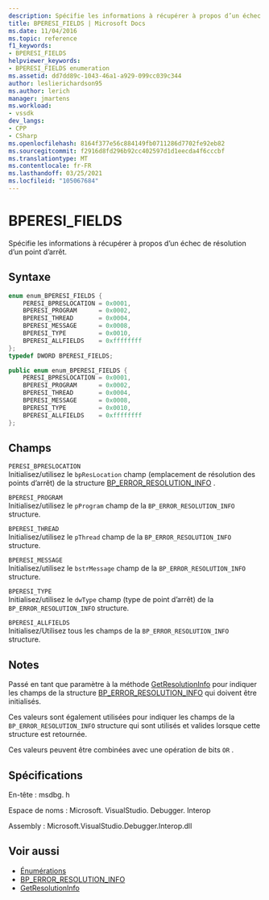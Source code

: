 ```yaml
---
description: Spécifie les informations à récupérer à propos d’un échec de résolution d’un point d’arrêt.
title: BPERESI_FIELDS | Microsoft Docs
ms.date: 11/04/2016
ms.topic: reference
f1_keywords:
- BPERESI_FIELDS
helpviewer_keywords:
- BPERESI_FIELDS enumeration
ms.assetid: dd7dd89c-1043-46a1-a929-099cc039c344
author: leslierichardson95
ms.author: lerich
manager: jmartens
ms.workload:
- vssdk
dev_langs:
- CPP
- CSharp
ms.openlocfilehash: 8164f377e56c884149fb0711286d7702fe92eb82
ms.sourcegitcommit: f2916d8fd296b92cc402597d1d1eecda4f6cccbf
ms.translationtype: MT
ms.contentlocale: fr-FR
ms.lasthandoff: 03/25/2021
ms.locfileid: "105067684"
---
```

# <a name="bperesi_fields"></a>BPERESI_FIELDS
Spécifie les informations à récupérer à propos d’un échec de résolution d’un point d’arrêt.

## <a name="syntax"></a>Syntaxe

```cpp
enum enum_BPERESI_FIELDS {
    PERESI_BPRESLOCATION = 0x0001,
    BPERESI_PROGRAM      = 0x0002,
    BPERESI_THREAD       = 0x0004,
    BPERESI_MESSAGE      = 0x0008,
    BPERESI_TYPE         = 0x0010,
    BPERESI_ALLFIELDS    = 0xffffffff
};
typedef DWORD BPERESI_FIELDS;
```

```csharp
public enum enum_BPERESI_FIELDS {
    PERESI_BPRESLOCATION = 0x0001,
    BPERESI_PROGRAM      = 0x0002,
    BPERESI_THREAD       = 0x0004,
    BPERESI_MESSAGE      = 0x0008,
    BPERESI_TYPE         = 0x0010,
    BPERESI_ALLFIELDS    = 0xffffffff
};
```

## <a name="fields"></a>Champs
`PERESI_BPRESLOCATION`\
Initialisez/utilisez le `bpResLocation` champ (emplacement de résolution des points d’arrêt) de la structure [BP_ERROR_RESOLUTION_INFO](../../../extensibility/debugger/reference/bp-error-resolution-info.md) .

`BPERESI_PROGRAM`\
Initialisez/utilisez le `pProgram` champ de la `BP_ERROR_RESOLUTION_INFO` structure.

`BPERESI_THREAD`\
Initialisez/utilisez le `pThread` champ de la `BP_ERROR_RESOLUTION_INFO` structure.

`BPERESI_MESSAGE`\
Initialisez/utilisez le `bstrMessage` champ de la `BP_ERROR_RESOLUTION_INFO` structure.

`BPERESI_TYPE`\
Initialisez/utilisez le `dwType` champ (type de point d’arrêt) de la `BP_ERROR_RESOLUTION_INFO` structure.

`BPERESI_ALLFIELDS`\
Initialisez/Utilisez tous les champs de la `BP_ERROR_RESOLUTION_INFO` structure.

## <a name="remarks"></a>Notes
Passé en tant que paramètre à la méthode [GetResolutionInfo](../../../extensibility/debugger/reference/idebugerrorbreakpointresolution2-getresolutioninfo.md) pour indiquer les champs de la structure [BP_ERROR_RESOLUTION_INFO](../../../extensibility/debugger/reference/bp-error-resolution-info.md) qui doivent être initialisés.

Ces valeurs sont également utilisées pour indiquer les champs de la `BP_ERROR_RESOLUTION_INFO` structure qui sont utilisés et valides lorsque cette structure est retournée.

Ces valeurs peuvent être combinées avec une opération de bits `OR` .

## <a name="requirements"></a>Spécifications
En-tête : msdbg. h

Espace de noms : Microsoft. VisualStudio. Debugger. Interop

Assembly : Microsoft.VisualStudio.Debugger.Interop.dll

## <a name="see-also"></a>Voir aussi
- [Énumérations](../../../extensibility/debugger/reference/enumerations-visual-studio-debugging.md)
- [BP_ERROR_RESOLUTION_INFO](../../../extensibility/debugger/reference/bp-error-resolution-info.md)
- [GetResolutionInfo](../../../extensibility/debugger/reference/idebugerrorbreakpointresolution2-getresolutioninfo.md)
